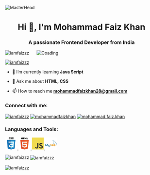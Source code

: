 ![MasterHead](https://images-wixmp-ed30a86b8c4ca887773594c2.wixmp.com/f/3cf06a29-04a0-4466-9f83-ab6b9658149f/dempgi7-520f8d5f-63d4-4453-8822-dbc149ae27f8.gif?token=eyJ0eXAiOiJKV1QiLCJhbGciOiJIUzI1NiJ9.eyJzdWIiOiJ1cm46YXBwOjdlMGQxODg5ODIyNjQzNzNhNWYwZDQxNWVhMGQyNmUwIiwiaXNzIjoidXJuOmFwcDo3ZTBkMTg4OTgyMjY0MzczYTVmMGQ0MTVlYTBkMjZlMCIsIm9iaiI6W1t7InBhdGgiOiJcL2ZcLzNjZjA2YTI5LTA0YTAtNDQ2Ni05ZjgzLWFiNmI5NjU4MTQ5ZlwvZGVtcGdpNy01MjBmOGQ1Zi02M2Q0LTQ0NTMtODgyMi1kYmMxNDlhZTI3ZjguZ2lmIn1dXSwiYXVkIjpbInVybjpzZXJ2aWNlOmZpbGUuZG93bmxvYWQiXX0.TeuN0B5RgPUykYQkZXa8ArTYZ7GlxIpIVJUfQQMWCgM)
<h1 align="center">Hi 👋, I'm Mohammad Faiz Khan</h1>
<h3 align="center">A passionate Frontend Developer from India</h3>
<img align="right" alt="Coading" width="400" src="https://media2.giphy.com/media/v1.Y2lkPTc5MGI3NjExNmd6aTNtY3E2OGlnMWNma2x2dDB6YmtrdGV6eGkwZWg1aXZ2MTFmZyZlcD12MV9pbnRlcm5hbF9naWZfYnlfaWQmY3Q9Zw/qgQUggAC3Pfv687qPC/giphy.gif">

<p align="left"> <img src="https://komarev.com/ghpvc/?username=iamfaizzz&label=Profile%20views&color=0e75b6&style=flat" alt="iamfaizzz" /> </p>

<p align="left"> <a href="https://twitter.com/iamfaizzz" target="blank"><img src="https://img.shields.io/twitter/follow/iamfaizzz?logo=twitter&style=for-the-badge" alt="iamfaizzz" /></a> </p>

- 🌱 I’m currently learning **Java Script**

- 💬 Ask me about **HTML, CSS**

- 📫 How to reach me **mohammadfaizkhan28@gmail.com**

<h3 align="left">Connect with me:</h3>
<p align="left">
<a href="https://twitter.com/iamfaizzz" target="blank"><img align="center" src="https://raw.githubusercontent.com/rahuldkjain/github-profile-readme-generator/master/src/images/icons/Social/twitter.svg" alt="iamfaizzz" height="30" width="40" /></a>
<a href="https://linkedin.com/in/mohammadfaizkhan" target="blank"><img align="center" src="https://raw.githubusercontent.com/rahuldkjain/github-profile-readme-generator/master/src/images/icons/Social/linked-in-alt.svg" alt="mohammadfaizkhan" height="30" width="40" /></a>
<a href="https://instagram.com/mohammad.faiz.khan" target="blank"><img align="center" src="https://raw.githubusercontent.com/rahuldkjain/github-profile-readme-generator/master/src/images/icons/Social/instagram.svg" alt="mohammad.faiz.khan" height="30" width="40" /></a>
</p>

<h3 align="left">Languages and Tools:</h3>
<p align="left"> <a href="https://www.w3schools.com/css/" target="_blank" rel="noreferrer"> <img src="https://raw.githubusercontent.com/devicons/devicon/master/icons/css3/css3-original-wordmark.svg" alt="css3" width="40" height="40"/> </a> <a href="https://www.w3.org/html/" target="_blank" rel="noreferrer"> <img src="https://raw.githubusercontent.com/devicons/devicon/master/icons/html5/html5-original-wordmark.svg" alt="html5" width="40" height="40"/> </a> <a href="https://developer.mozilla.org/en-US/docs/Web/JavaScript" target="_blank" rel="noreferrer"> <img src="https://raw.githubusercontent.com/devicons/devicon/master/icons/javascript/javascript-original.svg" alt="javascript" width="40" height="40"/> </a> <a href="https://www.mysql.com/" target="_blank" rel="noreferrer"> <img src="https://raw.githubusercontent.com/devicons/devicon/master/icons/mysql/mysql-original-wordmark.svg" alt="mysql" width="40" height="40"/> </a> </p>

<p><img align="left" src="https://github-readme-stats.vercel.app/api/top-langs?username=iamfaizzz&show_icons=true&locale=en&layout=compact" alt="iamfaizzz" /></p>

<p>&nbsp;<img align="center" src="https://github-readme-stats.vercel.app/api?username=iamfaizzz&show_icons=true&locale=en" alt="iamfaizzz" /></p>

<p><img align="center" src="https://github-readme-streak-stats.herokuapp.com/?user=iamfaizzz&" alt="iamfaizzz" /></p>
